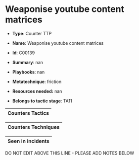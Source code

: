 # Weaponise youtube content matrices

* **Type**: Counter TTP

* **Name**: Weaponise youtube content matrices

* **Id**: C00139

* **Summary**: nan

* **Playbooks**: nan

* **Metatechnique**: friction

* **Resources needed:** nan

* **Belongs to tactic stage**: TA11


| Counters Tactics |
| ---------------- |



| Counters Techniques |
| ------------------- |



| Seen in incidents |
| ----------------- |

DO NOT EDIT ABOVE THIS LINE - PLEASE ADD NOTES BELOW
